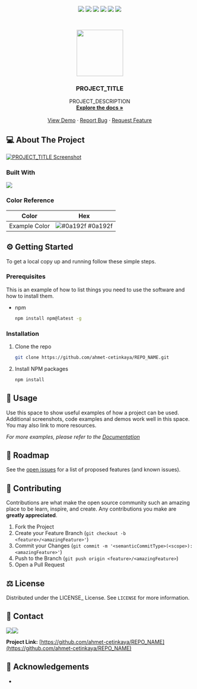 <!-- Here's a blank template to get started: Do a search and replace with your text editor for the following: `REPO_NAME`, `PROJECT_TITLE`, `REPO_ICON`, `PROJECT_DESCRIPTION`, `LICENSE_` -->
<p align="center">
  <a href="https://github.com/ahmet-cetinkaya/REPO_NAME/graphs/contributors"><img src="https://img.shields.io/github/contributors/ahmet-cetinkaya/REPO_NAME.svg?style=for-the-badge"></a>
  <a href="https://github.com/ahmet-cetinkaya/REPO_NAME/network/members"><img src="https://img.shields.io/github/forks/ahmet-cetinkaya/REPO_NAME.svg?style=for-the-badge"></a>
  <a href="https://github.com/ahmet-cetinkaya/REPO_NAME/stargazers"><img src="https://img.shields.io/github/stars/ahmet-cetinkaya/REPO_NAME.svg?style=for-the-badge"></a>
  <a href="https://github.com/ahmet-cetinkaya/REPO_NAME/issues"><img src="https://img.shields.io/github/issues/ahmet-cetinkaya/REPO_NAME.svg?style=for-the-badge"></a>
  <a href="https://github.com/ahmet-cetinkaya/REPO_NAME/blob/master/LICENSE"><img src="https://img.shields.io/github/license/ahmet-cetinkaya/REPO_NAME.svg?style=for-the-badge"></a>
  <a href="https://linkedin.com/in/ahmet-cetinkaya"><img src="https://img.shields.io/badge/LinkedIn-0077B5?style=for-the-badge&logo=linkedin&logoColor=white"></a>
</p><br />

<p align="center">
  <a href="https://github.com/ahmet-cetinkaya/REPO_NAME"><img src="REPO_ICON" height="125"></a>
  <h3 align="center">PROJECT_TITLE</h3>
  <p align="center">
    PROJECT_DESCRIPTION
    <br />
    <a href="https://github.com/ahmet-cetinkaya/REPO_NAME"><strong>Explore the docs »</strong></a>
    <br />
    <br />
    <a href="https://github.com/ahmet-cetinkaya/REPO_NAME">View Demo</a>
    ·
    <a href="https://github.com/ahmet-cetinkaya/REPO_NAME/issues">Report Bug</a>
    ·
    <a href="https://github.com/ahmet-cetinkaya/REPO_NAME/issues">Request Feature</a>
  </p>
</p>

## 💻 About The Project

[![PROJECT_TITLE Screenshot](PRODUCT_SCREENSHOT)](PRODUCT_SCREENSHOT_LINK)

### Built With

[![](PRODUCT_SCREENSHOT)](PRODUCT_SCREENSHOT_LINK)
  
### Color Reference

| Color             | Hex                                                                |
| ----------------- | ------------------------------------------------------------------ |
| Example Color | ![#0a192f](https://via.placeholder.com/10/0a192f?text=+) #0a192f |


## ⚙️ Getting Started

To get a local copy up and running follow these simple steps.

### Prerequisites

This is an example of how to list things you need to use the software and how to install them.

- npm
  ```sh
  npm install npm@latest -g
  ```

### Installation

1. Clone the repo
   ```sh
   git clone https://github.com/ahmet-cetinkaya/REPO_NAME.git
   ```
2. Install NPM packages
   ```sh
   npm install
   ```

## 🚀 Usage

Use this space to show useful examples of how a project can be used. Additional screenshots, code examples and demos work well in this space. You may also link to more resources.

_For more examples, please refer to the [Documentation](DOCUMENTATION_LINK)_

## 🚧 Roadmap

See the [open issues](https://github.com/ahmet-cetinkaya/REPO_NAME/issues) for a list of proposed features (and known issues).

## 🤝 Contributing

Contributions are what make the open source community such an amazing place to be learn, inspire, and create. Any contributions you make are **greatly appreciated**.

1. Fork the Project
2. Create your Feature Branch (`git checkout -b <feature>/<amazingFeature>'`)
3. Commit your Changes (`git commit -m '<semanticCommitType>(<scope>): <amazingFeature>'`)
4. Push to the Branch (`git push origin <feature>/<amazingFeature>`)
5. Open a Pull Request

## ⚖️ License

Distributed under the LICENSE_ License. See `LICENSE` for more information.

## 📧 Contact

<a href="https://ahmetcetinkaya.me/"><img src="https://img.shields.io/badge/ahmetcetinkaya.me-F4D03E.svg?&style=for-the-badge&logo=Cliqz&logoColor=black" /></a><a href="mailto:ahmetcetinkaya7@outlook.com"><img src="https://img.shields.io/badge/EMail-0078D4.svg?&style=for-the-badge&logo=microsoft%20outlook&logoColor=white" /></a>

**Project Link:** [https://github.com/ahmet-cetinkaya/REPO_NAME](https://github.com/ahmet-cetinkaya/REPO_NAME)

## 🙏 Acknowledgements

- []()
<!-- author: https://github.com/ahmet-cetinkaya-core -->
